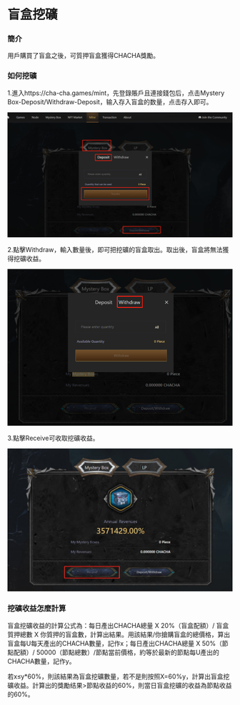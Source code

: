 # 盲盒挖礦

### 簡介

用戶購買了盲盒之後，可質押盲盒獲得CHACHA獎勵。

### 如何挖礦

1.進入https://cha-cha.games/mint，先登錄賬戶且連接錢包后，点击Mystery Box-Deposit/Withdraw-Deposit，输入存入盲盒的数量，点击存入即可。

![](../.gitbook/assets/mh1.png)

2.點擊Withdraw，輸入數量後，即可把挖礦的盲盒取出。取出後，盲盒將無法獲得挖礦收益。

![](../.gitbook/assets/mh2.png)

3.點擊Receive可收取挖礦收益。

![](../.gitbook/assets/mh3.png)

### 挖礦收益怎麼計算

盲盒挖礦收益的計算公式為：每日產出CHACHA總量 X 20%（盲盒配額）/ 盲盒質押總數 X 你質押的盲盒數，計算出結果。用該結果/你搶購盲盒的總價格，算出盲盒每U每天產出的CHACHA數量，記作x；每日產出CHACHA總量 X 50%（節點配額）/ 50000（節點總數）/節點當前價格，約等於最新的節點每U產出的CHACHA數量，記作y。

若x≤y\*60%，則該結果為盲盒挖礦數量，若不是則按照X=60%y，計算出盲盒挖礦收益。計算出的獎勵结果>節點收益的60%，則當日盲盒挖礦的收益為節點收益的60%。




